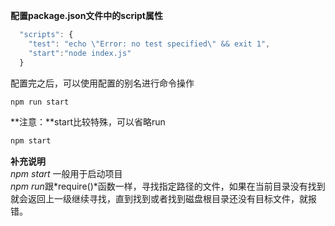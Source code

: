 **配置package.json文件中的script属性**  
```javascript
  "scripts": {
    "test": "echo \"Error: no test specified\" && exit 1",
	"start":"node index.js"
  }
```
配置完之后，可以使用配置的别名进行命令操作  
```javascript
npm run start
```
**注意：**start比较特殊，可以省略run
```javascript
npm start
```
**补充说明**  
*npm start* 一般用于启动项目  
*npm run*跟*require()*函数一样，寻找指定路径的文件，如果在当前目录没有找到就会返回上一级继续寻找，直到找到或者找到磁盘根目录还没有目标文件，就报错。

